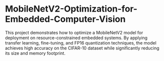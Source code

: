 # MobileNetV2-Optimization-for-Embedded-Computer-Vision
This project demonstrates how to optimize a MobileNetV2 model for deployment on resource-constrained embedded systems. By applying transfer learning, fine-tuning, and FP16 quantization techniques, the model achieves high accuracy on the CIFAR-10 dataset while significantly reducing its size and memory footprint.
